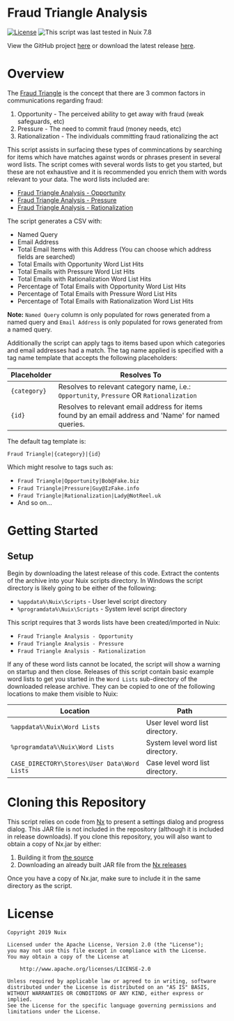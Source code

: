 Fraud Triangle Analysis
=======================

[![License](https://img.shields.io/badge/License-Apache%202.0-blue.svg)](http://www.apache.org/licenses/LICENSE-2.0) ![This script was last tested in Nuix 7.8](https://img.shields.io/badge/Script%20Tested%20in%20Nuix-7.8-green.svg)

View the GitHub project [here](https://github.com/Nuix/Fraud-Triangle-Analysis) or download the latest release [here](https://github.com/Nuix/Fraud-Triangle-Analysis/releases).

# Overview

The [Fraud Triangle](https://en.wikipedia.org/wiki/Fraud_deterrence#Fraud_Triangle) is the concept that there are 3 common factors in communications regarding fraud:
1. Opportunity - The perceived ability to get away with fraud (weak safeguards, etc)
2. Pressure - The need to commit fraud (money needs, etc)
3. Rationalization - The individuals committing fraud rationalizing the act

This script assists in surfacing these types of commincations by searching for items which have matches against words or phrases present in several word lists.  The script comes with several words lists to get you started, but these are not exhaustive and it is recommended you enrich them with words relevant to your data.  The word lists included are:

- [Fraud Triangle Analysis - Opportunity](https://github.com/Nuix/Fraud-Triangle-Analysis/blob/master/Ruby/FraudTriangleAnalysis.nuixscript/Word%20Lists/Fraud%20Triangle%20Analysis%20-%20Opportunity.words)
- [Fraud Triangle Analysis - Pressure](https://github.com/Nuix/Fraud-Triangle-Analysis/blob/master/Ruby/FraudTriangleAnalysis.nuixscript/Word%20Lists/Fraud%20Triangle%20Analysis%20-%20Pressure.words)
- [Fraud Triangle Analysis - Rationalization](https://github.com/Nuix/Fraud-Triangle-Analysis/blob/master/Ruby/FraudTriangleAnalysis.nuixscript/Word%20Lists/Fraud%20Triangle%20Analysis%20-%20Rationalization.words)

The script generates a CSV with:

- Named Query
- Email Address
- Total Email Items with this Address (You can choose which address fields are searched)
- Total Emails with Opportunity Word List Hits
- Total Emails with Pressure Word List Hits
- Total Emails with Rationalization Word List Hits
- Percentage of Total Emails with Opportunity Word List Hits
- Percentage of Total Emails with Pressure Word List Hits
- Percentage of Total Emails with Rationalization Word List Hits

**Note:** `Named Query` column is only populated for rows generated from a named query and `Email Address` is only populated for rows generated from a named query.

Additionally the script can apply tags to items based upon which categories and email addresses had a match.  The tag name applied is specified with a tag name template that accepts the following placeholders:

| Placeholder | Resolves To |
|-------------|-------------|
| `{category}` | Resolves to relevant category name, i.e.: `Opportunity`, `Pressure` OR `Rationalization` |
| `{id}` |Resolves to relevant email address for items found by an email address and 'Name' for named queries. |

The default tag template is:

`Fraud Triangle|{category}|{id}`

Which might resolve to tags such as:

- `Fraud Triangle|Opportunity|Bob@Fake.biz`
- `Fraud Triangle|Pressure|Guy@IzFake.info`
- `Fraud Triangle|Rationalization|Lady@NotReel.uk`
- And so on...

# Getting Started

## Setup

Begin by downloading the latest release of this code.  Extract the contents of the archive into your Nuix scripts directory.  In Windows the script directory is likely going to be either of the following:

- `%appdata%\Nuix\Scripts` - User level script directory
- `%programdata%\Nuix\Scripts` - System level script directory

This script requires that 3 words lists have been created/imported in Nuix:

- `Fraud Triangle Analysis - Opportunity`
- `Fraud Triangle Analysis - Pressure`
- `Fraud Triangle Analysis - Rationalization`

If any of these word lists cannot be located, the script will show a warning on startup and then close.  Releases of this script contain basic example word lists to get you started in the `Word Lists` sub-directory of the downloaded release archive.  They can be copied to one of the following locations to make them visible to Nuix:

| Location | Path |
|----------|------|
| `%appdata%\Nuix\Word Lists` | User level word list directory. |
| `%programdata%\Nuix\Word Lists` | System level word list directory. |
| `CASE_DIRECTORY\Stores\User Data\Word Lists` | Case level word list directory. |

# Cloning this Repository

This script relies on code from [Nx](https://github.com/Nuix/Nx) to present a settings dialog and progress dialog.  This JAR file is not included in the repository (although it is included in release downloads).  If you clone this repository, you will also want to obtain a copy of Nx.jar by either:
1. Building it from [the source](https://github.com/Nuix/Nx)
2. Downloading an already built JAR file from the [Nx releases](https://github.com/Nuix/Nx/releases)

Once you have a copy of Nx.jar, make sure to include it in the same directory as the script.

# License

```
Copyright 2019 Nuix

Licensed under the Apache License, Version 2.0 (the "License");
you may not use this file except in compliance with the License.
You may obtain a copy of the License at

    http://www.apache.org/licenses/LICENSE-2.0

Unless required by applicable law or agreed to in writing, software
distributed under the License is distributed on an "AS IS" BASIS,
WITHOUT WARRANTIES OR CONDITIONS OF ANY KIND, either express or implied.
See the License for the specific language governing permissions and
limitations under the License.
```